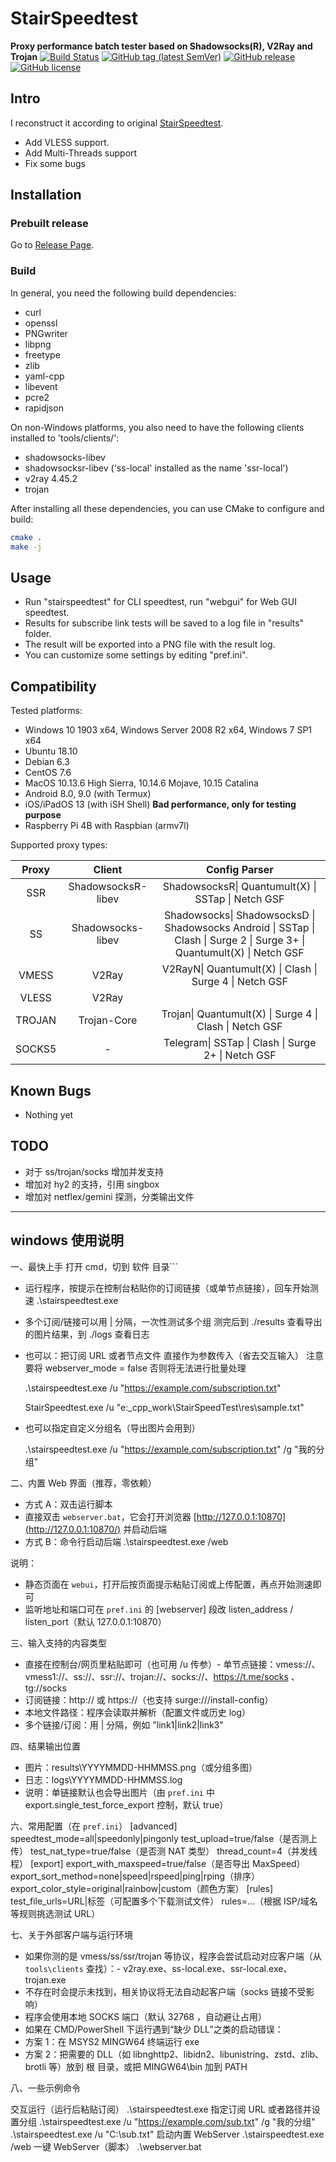 # StairSpeedtest

**Proxy performance batch tester based on Shadowsocks(R), V2Ray and Trojan**
[![Build Status](https://github.com/alwaysgot200/StairSpeedTest/actions/workflows/build.yml/badge.svg)](https://github.com/alwaysgot200/StairSpeedTest/actions/workflows/build.yml)
[![GitHub tag (latest SemVer)](https://img.shields.io/github/tag/alwaysgot200/StairSpeedTest.svg)](https://github.com/alwaysgot200/StairSpeedTest/tags)
[![GitHub release](https://img.shields.io/github/release/alwaysgot200/StairSpeedTest.svg)](https://github.com/alwaysgot200/StairSpeedTest/releases)
[![GitHub license](https://img.shields.io/github/license/alwaysgot200/StairSpeedTest.svg)](https://github.com/alwaysgot200/StairSpeedTest/blob/master/LICENSE)

## Intro

I reconstruct it according to original [StairSpeedtest](https://github.com/tindy2013/stairspeedtest-reborn).

- Add VLESS support.
- Add Multi-Threads support
- Fix some bugs

## Installation

### Prebuilt release

Go to [Release Page](https://github.com/alwaysgot200/StairSpeedTest/releases).

### Build

In general, you need the following build dependencies:

- curl
- openssl
- PNGwriter
- libpng
- freetype
- zlib
- yaml-cpp
- libevent
- pcre2
- rapidjson

On non-Windows platforms, you also need to have the following clients installed to 'tools/clients/':

- shadowsocks-libev
- shadowsocksr-libev ('ss-local' installed as the name 'ssr-local')
- v2ray 4.45.2
- trojan

After installing all these dependencies, you can use CMake to configure and build:

```bash
cmake .
make -j
```

## Usage

- Run "stairspeedtest" for CLI speedtest, run "webgui" for Web GUI speedtest.
- Results for subscribe link tests will be saved to a log file in "results" folder.
- The result will be exported into a PNG file with the result log.
- You can customize some settings by editing "pref.ini".

## Compatibility

Tested platforms:

- Windows 10 1903 x64, Windows Server 2008 R2 x64, Windows 7 SP1 x64
- Ubuntu 18.10
- Debian 6.3
- CentOS 7.6
- MacOS 10.13.6 High Sierra, 10.14.6 Mojave, 10.15 Catalina
- Android 8.0, 9.0 (with Termux)
- iOS/iPadOS 13 (with iSH Shell) **Bad performance, only for testing purpose**
- Raspberry Pi 4B with Raspbian (armv7l)

Supported proxy types:

| Proxy  |       Client       |                                                      Config Parser                                                       |
| :----: | :----------------: | :----------------------------------------------------------------------------------------------------------------------: |
|  SSR   | ShadowsocksR-libev |                                    ShadowsocksR\| Quantumult(X) \| SSTap \| Netch GSF                                    |
|   SS   | Shadowsocks-libev  | Shadowsocks\| ShadowsocksD \| Shadowsocks Android \| SSTap \| Clash \| Surge 2 \| Surge 3+ \| Quantumult(X) \| Netch GSF |
| VMESS  |       V2Ray        |                                 V2RayN\| Quantumult(X) \| Clash \| Surge 4 \| Netch GSF                                  |
| VLESS  |       V2Ray        |                                                                                                                          |
| TROJAN |    Trojan-Core     |                                 Trojan\| Quantumult(X) \| Surge 4 \| Clash \| Netch GSF                                  |
| SOCKS5 |         -          |                                    Telegram\| SSTap \| Clash \| Surge 2+ \| Netch GSF                                    |

## Known Bugs

- Nothing yet

## TODO

- 对于 ss/trojan/socks 增加并发支持
- 增加对 hy2 的支持，引用 singbox
- 增加对 netflex/gemini 探测，分类输出文件

---

## windows 使用说明

一、最快上手
打开 cmd，切到 软件 目录```

- 运行程序，按提示在控制台粘贴你的订阅链接（或单节点链接），回车开始测速
  .\stairspeedtest.exe

- 多个订阅/链接可以用 | 分隔，一次性测试多个组
  测完后到 ./results 查看导出的图片结果，到 ./logs 查看日志
- 也可以：把订阅 URL 或者节点文件 直接作为参数传入（省去交互输入）
  注意要将 webserver_mode = false 否则将无法进行批量处理

  .\stairspeedtest.exe /u "https://example.com/subscription.txt"

  StairSpeedtest.exe /u "e:\_cpp_work\StairSpeedTest\res\sample.txt"

- 也可以指定自定义分组名（导出图片会用到）

  .\stairspeedtest.exe /u "https://example.com/subscription.txt" /g "我的分组"

二、内置 Web 界面（推荐，零依赖）

- 方式 A：双击运行脚本
- 直接双击 `webserver.bat`，它会打开浏览器 [http://127.0.0.1:10870](http://127.0.0.1:10870/) 并启动后端
- 方式 B：命令行启动后端
  .\stairspeedtest.exe /web

说明：

- 静态页面在 `webui`，打开后按页面提示粘贴订阅或上传配置，再点开始测速即可
- 监听地址和端口可在 `pref.ini` 的 [webserver] 段改 listen_address / listen_port（默认 127.0.0.1:10870）

三、输入支持的内容类型

- 直接在控制台/网页里粘贴即可（也可用 /u 传参）- 单节点链接：vmess://、vmess1://、ss://、ssr://、trojan://、socks://、https://t.me/socks 、tg://socks
- 订阅链接：http:// 或 https://（也支持 surge:///install-config）
- 本地文件路径：程序会读取并解析（配置文件或历史 log）
- 多个链接/订阅：用 | 分隔，例如 "link1|link2|link3"

四、结果输出位置

- 图片：results\YYYYMMDD-HHMMSS.png（或分组多图）
- 日志：logs\YYYYMMDD-HHMMSS.log
- 说明：单链接默认也会导出图片（由 `pref.ini` 中 export.single_test_force_export 控制，默认 true）

六、常用配置（在 `pref.ini`）
[advanced]
speedtest_mode=all|speedonly|pingonly
test_upload=true/false（是否测上传）
test_nat_type=true/false（是否测 NAT 类型）
thread_count=4（并发线程）
[export]
export_with_maxspeed=true/false（是否导出 MaxSpeed）
export_sort_method=none|speed|rspeed|ping|rping（排序）
export_color_style=original|rainbow|custom（颜色方案）
[rules]
test_file_urls=URL|标签（可配置多个下载测试文件）
rules=...（根据 ISP/域名等规则挑选测试 URL）

七、关于外部客户端与运行环境

- 如果你测的是 vmess/ss/ssr/trojan 等协议，程序会尝试启动对应客户端（从 `tools\clients` 查找）：- v2ray.exe、ss-local.exe、ssr-local.exe、trojan.exe
- 不存在时会提示未找到，相关协议将无法自动起客户端（socks 链接不受影响）
- 程序会使用本地 SOCKS 端口（默认 32768 ，自动避让占用）
- 如果在 CMD/PowerShell 下运行遇到“缺少 DLL”之类的启动错误：
- 方案 1：在 MSYS2 MINGW64 终端运行 exe
- 方案 2：把需要的 DLL（如 libnghttp2、libidn2、libunistring、zstd、zlib、brotli 等）放到 根 目录，或把 MINGW64\bin 加到 PATH

八、一些示例命令

交互运行（运行后粘贴订阅）
.\stairspeedtest.exe
指定订阅 URL 或者路径并设置分组
.\stairspeedtest.exe /u "https://example.com/sub.txt" /g "我的分组"
.\stairspeedtest.exe /u "C:\sub.txt"
启动内置 WebServer
.\stairspeedtest.exe /web
一键 WebServer（脚本）
.\webserver.bat

